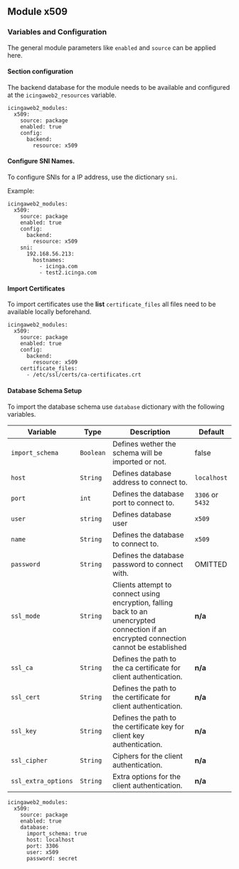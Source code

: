 ## Module x509

### Variables and Configuration

The general module parameters like `enabled` and `source` can be applied here.

#### Section configuration

The backend database for the module needs to be available and configured at the `icingaweb2_resources` variable.

```
icingaweb2_modules:
  x509:
    source: package
    enabled: true
    config:
      backend:
        resource: x509
```

#### Configure SNI Names.

To configure SNIs for a IP address, use the dictionary `sni`.

Example:

```
icingaweb2_modules:
  x509:
    source: package
    enabled: true
    config:
      backend:
        resource: x509
    sni:
      192.168.56.213:
        hostnames:
          - icinga.com
          - test2.icinga.com
```

#### Import Certificates

To import certificates use the **list** `certificate_files` all files need to be
available locally beforehand.

```
icingaweb2_modules:
  x509:
    source: package
    enabled: true
    config:
      backend:
        resource: x509
    certificate_files:
      - /etc/ssl/certs/ca-certificates.crt
```

#### Database Schema Setup

To import the database schema use `database` dictionary with the following variables.

| Variable | Type | Description | Default |
|----------|------|-------------|---------|
| `import_schema` | `Boolean` | Defines wether the schema will be imported or not. | false |
| `host` | `String` | Defines database address to connect to. | `localhost` |
| `port` | `int` | Defines the database port to connect to. | `3306` or `5432` |
| `user` | `string` | Defines database user | `x509` |
| `name` | `String` | Defines the database to connect to. | `x509` |
| `password` | `String` | Defines the database password to connect with. | OMITTED |
| `ssl_mode` | `String` | Clients attempt to connect using encryption, falling back to an unencrypted connection if an encrypted connection cannot be established |**n/a** |
|`ssl_ca`| `String`| Defines the path to the ca certificate for client authentication. | **n/a** |
|`ssl_cert`|`String`| Defines the path to the certificate for client authentication. | **n/a** |
|`ssl_key`| `String` | Defines the path to the certificate key for client key authentication. | **n/a** |
|`ssl_cipher`|`String`| Ciphers for the client authentication. | **n/a** |
|`ssl_extra_options`|`String`| Extra options for the client authentication. | **n/a** |


```
icingaweb2_modules:
  x509:
    source: package
    enabled: true
    database:
      import_schema: true
      host: localhost
      port: 3306
      user: x509
      password: secret
```
